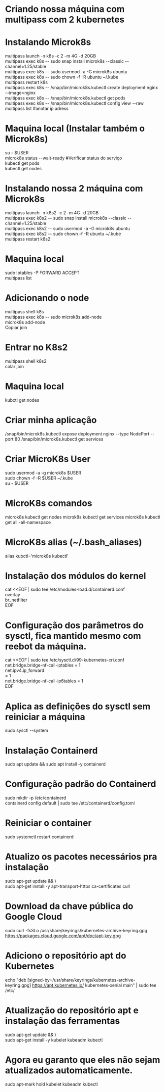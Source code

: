 # Criando nossa máquina com multipass com 2 kubernetes


# Instalando Microk8s

multipass launch -n k8s -c 2 -m 4G -d 20GB <br>
multipass exec k8s -- sudo snap install microk8s --classic --channel=1.25/stable <br>
multipass exec k8s -- sudo usermod -a -G microk8s ubuntu <br>
multipass exec k8s -- sudo chown -f -R ubuntu ~/.kube <br>
multipass restart k8s <br>
multipass exec k8s -- /snap/bin/microk8s.kubectl create deployment nginx --image=nginx <br>
multipass exec k8s -- /snap/bin/microk8s.kubectl get pods <br>
multipass exec k8s -- /snap/bin/microk8s.kubectl config view --raw <br>
multipass list #anotar ip adress

# Maquina local (Instalar também o Microk8s)
su - $USER<br>
microk8s status --wait-ready #Verificar status do serviço<br>
kubectl get pods<br>
kubectl get nodes

# Instalando nossa 2 máquina com Microk8s
multipass launch -n k8s2 -c 2 -m 4G -d 20GB<br>
multipass exec k8s2 -- sudo snap install microk8s --classic --channel=1.25/stable<br>
multipass exec k8s2 -- sudo usermod -a -G microk8s ubuntu <br>
multipass exec k8s2 -- sudo chown -f -R ubuntu ~/.kube<br>
multipass restart k8s2

# Maquina local
sudo iptables -P FORWARD ACCEPT <br>
multipass list

# Adicionando o node
multipass shell k8s <br>
multipass exec k8s -- sudo microk8s.add-node <br> 
microk8s add-node <br>
Copiar join

# Entrar no K8s2
multipass shell k8s2 <br>
colar join

# Maquina local
kubctl get nodes

# Criar minha aplicação
/snap/bin/microk8s.kubectl expose deployment nginx --type NodePort --port 80
/snap/bin/microk8s.kubectl get services
# Criar MicroK8s User
sudo usermod -a -g microk8s $USER <br>
sudo chown -f -R $USER ~/.kube <br>
su - $USER

# MicroK8s comandos
microk8s kubectl get nodes
microk8s kubectl get services
microk8s kubectl get all -all-namespace

# MicroK8s alias (~/.bash_aliases)
alias kubctl='microk8s kubectl'


# Instalação dos módulos do kernel
cat <<EOF | sudo tee /etc/modules-load.d/containerd.conf
<br>
overlay <br>
br_netfilter <br>
EOF

# Configuração dos parâmetros do sysctl, fica mantido mesmo com reebot da máquina.
cat <<EOF | sudo tee /etc/sysctl.d/99-kubernetes-cri.conf 
<br>
net.bridge.bridge-nf-call-iptables = 1 <br>
net.ipv4.ip_forward <br>
= 1 <br>
net.bridge.bridge-nf-call-ip6tables = 1 <br>
EOF

# Aplica as definições do sysctl sem reiniciar a máquina
sudo sysctl --system

# Instalação Containerd
sudo apt update && sudo apt install -y containerd

# Configuração padrão do Containerd
sudo mkdir -p /etc/containerd <br>
containerd config default | sudo tee /etc/containerd/config.toml

# Reiniciar o container
sudo systemctl restart containerd

# Atualizo os pacotes necessários pra instalação
sudo apt-get update && \ <br>
sudo apt-get install -y apt-transport-https ca-certificates curl

# Download da chave pública do Google Cloud
sudo curl -fsSLo /usr/share/keyrings/kubernetes-archive-keyring.gpg https://packages.cloud.google.com/apt/doc/apt-key.gpg

# Adiciono o repositório apt do Kubernetes
echo "deb [signed-by=/usr/share/keyrings/kubernetes-archive-keyring.gpg] https://apt.kubernetes.io/ kubernetes-xenial main" | sudo tee /etc/

# Atualização do repositório apt e instalação das ferramentas
sudo apt-get update && \ <br>
sudo apt-get install -y kubelet kubeadm kubectl

# Agora eu garanto que eles não sejam atualizados automaticamente.
sudo apt-mark hold kubelet kubeadm kubectl